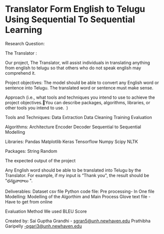 # Translator  Form English to Telugu Using Sequential   To Sequential Learning 


Research Question: 

The Translator :

Our project, The Translator, will assist individuals in translating anything from english to telugu so that others who do not speak english may comprehend it.


Project objectives:
The model should be able to convert any English word or sentence into Telugu.
The translated word or sentence must make sense.



Approach (i.e., what tools and techniques you intend to use to achieve the project objectives.You can describe packages, algorithms, libraries, or other tools you intend to use.  ) 

Tools and Techniques:
Data Extraction
Data Cleaning
Training
Evaluation



Algorithms:
Architecture
Encoder
Decoder
Sequential to Sequential Modelling



Libraries:
Pandas
Matplotlib
Keras
Tensorflow
Numpy
Scipy
NLTK


Packages:
String
Random


The expected output of the project

Any English word should be able to be translated into Telugu by the Translator.
For example, if my input is “Thank you", the result should be “ధన్యవాదాలు ".

Deliverables:
Dataset csv file
Python code file:
Pre processing- In One file 
Modelling: Modelling of the Algorthim and Main Process
Glove text file - Have to get from online

Evaluation Method We used BLEU Score


Created by:
Sai Guptha Grandhi - sgran5@unh.newhaven.edu
Prathibha Garipelly -pgari3@unh.newhaven.edu


